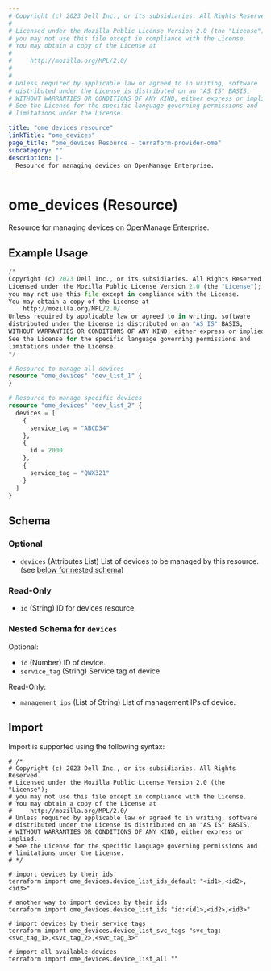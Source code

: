 ```yaml
---
# Copyright (c) 2023 Dell Inc., or its subsidiaries. All Rights Reserved.
# 
# Licensed under the Mozilla Public License Version 2.0 (the "License");
# you may not use this file except in compliance with the License.
# You may obtain a copy of the License at
# 
#     http://mozilla.org/MPL/2.0/
# 
# 
# Unless required by applicable law or agreed to in writing, software
# distributed under the License is distributed on an "AS IS" BASIS,
# WITHOUT WARRANTIES OR CONDITIONS OF ANY KIND, either express or implied.
# See the License for the specific language governing permissions and
# limitations under the License.

title: "ome_devices resource"
linkTitle: "ome_devices"
page_title: "ome_devices Resource - terraform-provider-ome"
subcategory: ""
description: |-
  Resource for managing devices on OpenManage Enterprise.
---
```


# ome_devices (Resource)

Resource for managing devices on OpenManage Enterprise.


## Example Usage

```terraform
/*
Copyright (c) 2023 Dell Inc., or its subsidiaries. All Rights Reserved.
Licensed under the Mozilla Public License Version 2.0 (the "License");
you may not use this file except in compliance with the License.
You may obtain a copy of the License at
    http://mozilla.org/MPL/2.0/
Unless required by applicable law or agreed to in writing, software
distributed under the License is distributed on an "AS IS" BASIS,
WITHOUT WARRANTIES OR CONDITIONS OF ANY KIND, either express or implied.
See the License for the specific language governing permissions and
limitations under the License.
*/

# Resource to manage all devices
resource "ome_devices" "dev_list_1" {
}

# Resource to manage specific devices
resource "ome_devices" "dev_list_2" {
  devices = [
    {
      service_tag = "ABCD34"
    },
    {
      id = 2000
    },
    {
      service_tag = "QWX321"
    }
  ]
}
```

<!-- schema generated by tfplugindocs -->
## Schema

### Optional

- `devices` (Attributes List) List of devices to be managed by this resource. (see [below for nested schema](#nestedatt--devices))

### Read-Only

- `id` (String) ID for devices resource.

<a id="nestedatt--devices"></a>
### Nested Schema for `devices`

Optional:

- `id` (Number) ID of device.
- `service_tag` (String) Service tag of device.

Read-Only:

- `management_ips` (List of String) List of management IPs of device.

## Import

Import is supported using the following syntax:

```shell
# /*
# Copyright (c) 2023 Dell Inc., or its subsidiaries. All Rights Reserved.
# Licensed under the Mozilla Public License Version 2.0 (the "License");
# you may not use this file except in compliance with the License.
# You may obtain a copy of the License at
#     http://mozilla.org/MPL/2.0/
# Unless required by applicable law or agreed to in writing, software
# distributed under the License is distributed on an "AS IS" BASIS,
# WITHOUT WARRANTIES OR CONDITIONS OF ANY KIND, either express or implied.
# See the License for the specific language governing permissions and
# limitations under the License.
# */

# import devices by their ids
terraform import ome_devices.device_list_ids_default "<id1>,<id2>,<id3>"

# another way to import devices by their ids
terraform import ome_devices.device_list_ids "id:<id1>,<id2>,<id3>"

# import devices by their service tags
terraform import ome_devices.device_list_svc_tags "svc_tag:<svc_tag_1>,<svc_tag_2>,<svc_tag_3>"

# import all available devices
terraform import ome_devices.device_list_all ""
```